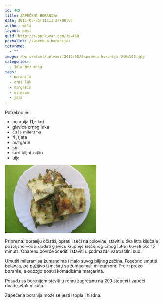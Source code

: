 ```yaml
---
id: 469
title: ZAPEČENA BORANIJA
date: 2011-05-05T11:13:27+00:00
author: mila
layout: post
guid: http://superkuvar.com/?p=469
permalink: /zapecena-boranija/
totvreme:
  - ""
image: /wp-content/uploads/2011/05/Zapečena-boranija-940x198.jpg
categories:
  - Jela bez mesa
tags:
  - boranija
  - crni luk
  - margarin
  - mileram
  - jaja
---
```

Potrebno je:

  * boranija (1,5 kg)
  * glavica crnog luka
  * čaša milerama
  * 4 jajeta
  * margarin
  * so
  * suvi biljni začin
  * ulje

<img class="alignnone size-medium wp-image-2514" title="Zapečena boranija" src="/wp-content/uploads/2011/05/Zape%C4%8Dena-boranija1-300x225.jpg" alt="" width="300" height="225" /> 

Priprema: boraniju očistiti, oprati, iseći na polovine, staviti u dva litra ključale posoljene vode, dodati glavicu krupnije isečenog crnog luka i kuvati oko 15 minuta. Obareno povrće ocediti i staviti u podmazan vatrostalni sud.

Umutiti mileram sa žumancima i malo suvog biljnog začina. Posebno umutiti belanca, pa pažljivo izmešati sa žumacima i mileramom. Preliti preko boranije, a odozgo posuti komadićima margarina.

Posudu sa boranijom staviti u rernu zagrejanu na 200 stepeni i zapeći dvadesetak minuta.

Zapečena boranija može se jesti i topla i hladna.